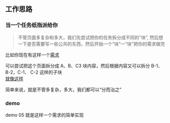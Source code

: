 ## 工作思路

### 当一个任务纸指派给你

> 不管页面多复杂和多大，我们先尝试把你的任务拆分成不同的“块”,
> 然后想一下是否需要写一些公共的东西，然后开始一个“块”一“块”把你的需求做完

比如你现在有这样一个[需求](http://www.xinhuanet.com/english/home.htm)

可以尝试把这个页面拆分成 A、B、C3 块内容，然后根据内容又可以拆分 B-1、B-2，C-1、
C-2 这样的子块  
[就像这样](https://code.aliyun.com/liu_yang/front-base/blob/master/doc/imgs/xuqiu-img.png)

简单来说，就是不管多复杂，多大，我们都可以“分而治之”

### demo

demo 05 就是这样一个需求的简单实现
